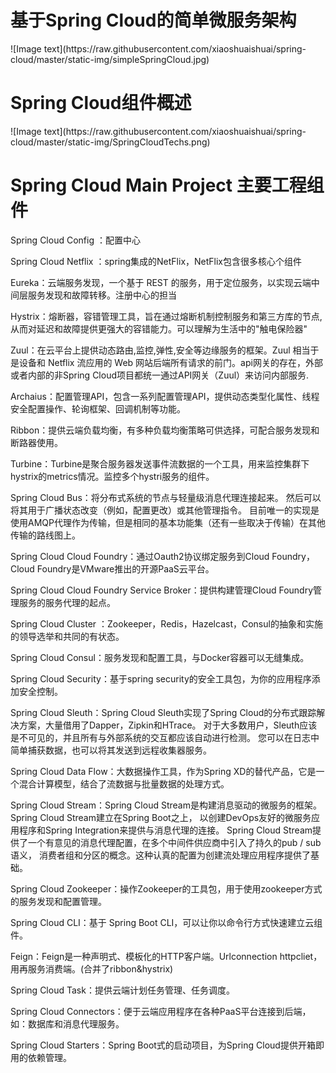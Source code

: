 <h1>基于Spring Cloud的简单微服务架构</h1>
![Image text](https://raw.githubusercontent.com/xiaoshuaishuai/spring-cloud/master/static-img/simpleSpringCloud.jpg)
<h1>Spring Cloud组件概述</h1>
![Image text](https://raw.githubusercontent.com/xiaoshuaishuai/spring-cloud/master/static-img/SpringCloudTechs.png)
<h1>Spring Cloud Main Project  主要工程组件</h1>

Spring Cloud Config ：配置中心

Spring Cloud Netflix ：spring集成的NetFlix，NetFlix包含很多核心个组件

Eureka：云端服务发现，一个基于 REST 的服务，用于定位服务，以实现云端中间层服务发现和故障转移。注册中心的担当

Hystrix：熔断器，容错管理工具，旨在通过熔断机制控制服务和第三方库的节点,从而对延迟和故障提供更强大的容错能力。可以理解为生活中的"触电保险器"

Zuul：在云平台上提供动态路由,监控,弹性,安全等边缘服务的框架。Zuul 相当于是设备和 Netflix 流应用的 Web 网站后端所有请求的前门。api网关的存在，外部或者内部的非Spring Cloud项目都统一通过API网关（Zuul）来访问内部服务.
	     
Archaius：配置管理API，包含一系列配置管理API，提供动态类型化属性、线程安全配置操作、轮询框架、回调机制等功能。
	
Ribbon：提供云端负载均衡，有多种负载均衡策略可供选择，可配合服务发现和断路器使用。

Turbine：Turbine是聚合服务器发送事件流数据的一个工具，用来监控集群下hystrix的metrics情况。监控多个hystri服务的组件。

Spring Cloud Bus：将分布式系统的节点与轻量级消息代理连接起来。
		  然后可以将其用于广播状态改变（例如，配置更改）或其他管理指令。
		  目前唯一的实现是使用AMQP代理作为传输，但是相同的基本功能集（还有一些取决于传输）在其他传输的路线图上。

Spring Cloud Cloud Foundry：通过Oauth2协议绑定服务到Cloud Foundry，Cloud Foundry是VMware推出的开源PaaS云平台。

Spring Cloud Cloud Foundry Service Broker：提供构建管理Cloud Foundry管理服务的服务代理的起点。

Spring Cloud Cluster ：Zookeeper，Redis，Hazelcast，Consul的抽象和实施的领导选举和共同的有状态。

Spring Cloud Consul：服务发现和配置工具，与Docker容器可以无缝集成。

Spring Cloud Security：基于spring security的安全工具包，为你的应用程序添加安全控制。

Spring Cloud Sleuth：Spring Cloud Sleuth实现了Spring Cloud的分布式跟踪解决方案，大量借用了Dapper，Zipkin和HTrace。
		     对于大多数用户，Sleuth应该是不可见的，并且所有与外部系统的交互都应该自动进行检测。
	             您可以在日志中简单捕获数据，也可以将其发送到远程收集器服务。

Spring Cloud Data Flow：大数据操作工具，作为Spring XD的替代产品，它是一个混合计算模型，结合了流数据与批量数据的处理方式。

Spring Cloud Stream：Spring Cloud Stream是构建消息驱动的微服务的框架。 
		     Spring Cloud Stream建立在Spring Boot之上，
		     以创建DevOps友好的微服务应用程序和Spring Integration来提供与消息代理的连接。 
		     Spring Cloud Stream提供了一个有意见的消息代理配置，在多个中间件供应商中引入了持久的pub / sub语义，
		     消费者组和分区的概念。这种认真的配置为创建流处理应用程序提供了基础。

Spring Cloud Zookeeper：操作Zookeeper的工具包，用于使用zookeeper方式的服务发现和配置管理。

Spring Cloud CLI：基于 Spring Boot CLI，可以让你以命令行方式快速建立云组件。

Feign：Feign是一种声明式、模板化的HTTP客户端。Urlconnection httpcliet，用再服务消费端。(合并了ribbon&hystrix)

Spring Cloud Task：提供云端计划任务管理、任务调度。

Spring Cloud Connectors：便于云端应用程序在各种PaaS平台连接到后端，如：数据库和消息代理服务。

Spring Cloud Starters：Spring Boot式的启动项目，为Spring Cloud提供开箱即用的依赖管理。
